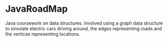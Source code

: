 # JavaRoadMap
Java coursework on data structures. Involved using a graph data structure to simulate electric cars driving around, the edges representing roads and the vertices
representing locations.
